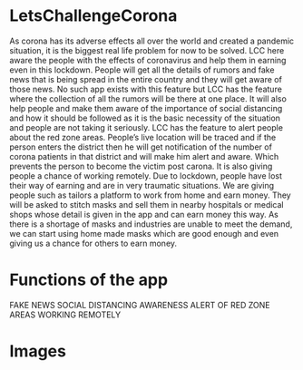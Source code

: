 # LetsChallengeCorona
As corona has its adverse effects all over the world and created a pandemic situation, it is the biggest real life problem for now to be solved. LCC here aware the people with the effects of coronavirus and help them in earning even in this lockdown. 
People will get all the details of rumors and fake news that is being spread in the entire country and they will get aware of those news. No such app exists with this feature but LCC has the feature where the collection of all the rumors will be there at one place. It will also help people and make them aware of the importance of social distancing and how it should be followed as it is the basic necessity of the situation and people are not taking it seriously. LCC has the feature to alert people about the red zone areas.  People’s live location will be traced and if the person enters the district then he will get notification of the number of corona patients in that district and will make him alert and aware. Which prevents the person to become the victim post carona.
It is also giving people a chance of working remotely. Due to lockdown, people have lost their way of earning and are in very traumatic situations. We are giving people such as tailors a platform to work from home and earn money. They will be asked to stitch masks and sell them in nearby hospitals or medical shops whose detail is given in the app and can earn money this way. As there is a shortage of masks and industries are unable to meet the demand, we can start using home made masks which are good enough and even giving us a chance for others to earn money.
# Functions of the app
FAKE NEWS
SOCIAL DISTANCING AWARENESS
ALERT OF RED ZONE AREAS
WORKING REMOTELY
# Images
